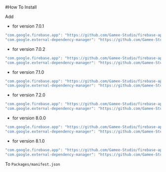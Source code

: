 #How To Install

Add 

- for version 7.0.1
```csharp
"com.google.firebase.app": "https://github.com/Gamee-Studio/firebase-app.git?path=Assets/_Root#7.0.1",
"com.google.external-dependency-manager": "https://github.com/Gamee-Studio/external-dependency-manager.git?path=Assets/_Root#1.2.161-pre1",
```

- for version 7.0.2
```csharp
"com.google.firebase.app": "https://github.com/Gamee-Studio/firebase-app.git?path=Assets/_Root#7.0.2",
"com.google.external-dependency-manager": "https://github.com/Gamee-Studio/external-dependency-manager.git?path=Assets/_Root#1.2.163",
```

- for version 7.1.0
```csharp
"com.google.firebase.app": "https://github.com/Gamee-Studio/firebase-app.git?path=Assets/_Root#7.1.0",
"com.google.external-dependency-manager": "https://github.com/Gamee-Studio/external-dependency-manager.git?path=Assets/_Root#1.2.164",
```

- for version 7.2.0
```csharp
"com.google.firebase.app": "https://github.com/Gamee-Studio/firebase-app.git?path=Assets/_Root#7.2.0",
"com.google.external-dependency-manager": "https://github.com/Gamee-Studio/external-dependency-manager.git?path=Assets/_Root#1.2.165",
```


- for version 8.0.0
```csharp
"com.google.firebase.app": "https://github.com/Gamee-Studio/firebase-app.git?path=Assets/_Root#8.0.0",
"com.google.external-dependency-manager": "https://github.com/Gamee-Studio/external-dependency-manager.git?path=Assets/_Root#1.2.165",
```

- for version 8.1.0
```csharp
"com.google.firebase.app": "https://github.com/Gamee-Studio/firebase-app.git?path=Assets/_Root#8.1.0",
"com.google.external-dependency-manager": "https://github.com/Gamee-Studio/external-dependency-manager.git?path=Assets/_Root#1.2.166",
```
To `Packages/manifest.json`